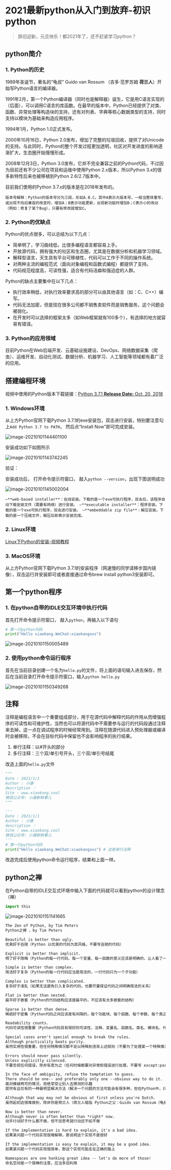# 2021最新python从入门到放弃-初识python

> 辞旧迎新，元旦快乐！都2021年了，还不赶紧学习python？

## python简介

### 1. Python的历史

1989年圣诞节，著名的“龟叔” Guido van Rossum （吉多·范罗苏姆 **荷兰人**）开始写Python语言的编译器。

1991年2月，第一个Python编译器（同时也是解释器）诞生，它是用C语言实现的（后面），可以调用C语言的库函数。在最早的版本中，Python已经提供了对类、函数、异常处理等构造块的支持，还有对列表、字典等核心数据类型的支持，同时支持以模块为基础来构造应用程序。

1994年1月，Python 1.0正式发布。

2000年10月16日，Python 2.0发布，增加了完整的垃圾回收，提供了对Unicode的支持。与此同时，Python的整个开发过程更加透明，社区对开发进度的影响逐渐扩大，生态圈开始慢慢形成。

2008年12月3日，Python 3.0发布，它并不完全兼容之前的Python代码，不过因为目前还有不少公司在项目和运维中使用Python 2.x版本，所以Python 3.x的很多新特性后来也被移植到Python 2.6/2.7版本中。

目前我们使用的Python 3.7.x的版本是在2018年发布的。

`版本号解释：Python的版本号分为三段，形如A.B.C。其中A表示大版本号，一般当整体重写，或出现不向后兼容的改变时，增加A；B表示功能更新，出现新功能时增加B；C表示小的改动（例如：修复了某个Bug），只要有修改就增加C。`

### 2. Python的优缺点

Python的优点很多，可以总结为以下几点：

- 简单明了，学习曲线低，比很多编程语言都容易上手。
- 开放源代码，拥有强大的社区和生态圈，尤其是在数据分析和机器学习领域。
- 解释型语言，天生具有平台可移植性，代码可以工作于不同的操作系统。
- 对两种主流的编程范式（面向对象编程和函数式编程）都提供了支持。
- 代码规范程度高，可读性强，适合有代码洁癖和强迫症的人群。

Python的缺点主要集中在以下几点：

- 执行效率稍低，对执行效率要求高的部分可以由其他语言（如：C、C++）编写。
- 代码无法加密，但是现在很多公司都不销售卖软件而是销售服务，这个问题会被弱化。
- 在开发时可以选择的框架太多（如Web框架就有100多个），有选择的地方就容易有错误。

### 3. Python的应用领域

目前Python在Web后端开发、云基础设施建设、DevOps、网络数据采集（爬虫）、运维开发、自动化测试、数据分析、机器学习、人工智能等领域都有着广泛的应用。

## 搭建编程环境

视频中使用的Python版本下载链接：[Python 3.7.1  **Release Date:** Oct. 20, 2018](https://www.python.org/downloads/release/python-371/)

### 1. Windows环境

从上方Python官网下载Python 3.7.1的exe安装包，双击进行安装，特别要注意勾上`Add Python 3.7 to PATH`， 然后点“Install Now”即可完成安装。  

![image-20210101144401100](D:\公众号稿子\2021-01-01_2021最新python从入门到精通.assets\image-20210101144401100.png)

安装成功如下如图所示

![image-20210101143742245](D:\公众号稿子\2021-01-01_2021最新python从入门到精通.assets\image-20210101143742245.png)

验证：

安装成功后， 打开命令提示符窗口， 敲入`python --version`，出现下图说明成功

![image-20210101145002004](D:\公众号稿子\2021-01-01_2021最新python从入门到精通.assets\image-20210101145002004.png)

`–**web-based installer**：在线安装。下载的是一个exe可执行程序，双击后，该程序自动下载安装文件（需要有网络）进行安装。
 –**executable installer**：程序安装。下载的是一个exe可执行程序，双击进行安装。
 –**embeddable zip file**：解压安装。下载的是一个压缩文件，解压后即表示安装完成。`

### 2. Linux环境

[Linux下Python的安装-视频教程](https://mp.weixin.qq.com/s/FNXjVGzIJlNDLbS6u0j6Pg)

### 3. MacOS环境

从上方Python官网下载Python 3.7.1的安装程序（网速慢的同学请移步国内镜像），双击运行并安装即可或者直接通过命令brew install python3安装即可。  

## 第一个python程序

### 1. 在python自带的IDLE交互环境中执行代码

首先打开命令提示符窗口， 敲入`python`，再输入以下语句

```python
# 第一行python代码
print("Hello xiaokang.WeChat:xiaokangxxs")
```

![image-20210101150005489](D:\公众号稿子\2021-01-01_2021最新python从入门到精通.assets\image-20210101150005489.png)

### 2. 使用python命令运行程序

首先在当前目录创建一个名为`hello.py`的文件，将上面的语句输入进去保存，然后在当前目录打开命令提示符窗口，输入`python hello.py`

![image-20210101150349268](D:\公众号稿子\2021-01-01_2021最新python从入门到精通.assets\image-20210101150349268.png)

## 注释

注释是编程语言中一个重要组成部分，用于在源代码中解释代码的作用从而增强程序的可读性和可维护性，当然也可以将源代码中不需要参与运行的代码段通过注释来去掉，这一点在调试程序的时候经常用到。注释在随源代码进入预处理器或编译时会被移除，不会在目标代码中保留也不会影响程序的执行结果。

1. 单行注释：以#开头的部分
2. 多行注释：三个双/单引号开头，三个双/单引号结尾

改造上面的`hello.py`文件

```python
"""
Date : 2021/1/1
Author : 小康
description ：
Site : www.xiaokang.cool
微信公众号: 小康新鲜事儿
"""

'''
Date : 2021/1/1
Author : 小康
description ：
Site : www.xiaokang.cool
微信公众号: 小康新鲜事儿
'''
# 第一行python代码
print("Hello xiaokang.WeChat:xiaokangxxs") # 这是单行注释
```

改造完成后使用python命令运行程序，结果和上面一样。

## python之禅

在Python自带的IDLE交互式环境中输入下面的代码就可以看到python的设计理念（禅）

```python
import this
```

![image-20210101151141665](D:\公众号稿子\2021-01-01_2021最新python从入门到精通.assets\image-20210101151141665.png)

```html
The Zen of Python, by Tim Peters
Python之禅 ，by Tim Peters

Beautiful is better than ugly.
优美好于丑陋（Python 以优美的代码为其风格，不要写丑陋的代码）

Explicit is better than implicit.
明了好于隐晦（Python的每一行代码、每一个变量、每一函数的意义应该是明确的，让人看了一目了然）

Simple is better than complex.
简洁好于复杂（Python的每一行代码应当是简洁的，一行代码只为一个子功能）

Complex is better than complicated.
复杂好于凌乱（如果无法避免引入复杂的代码，也要尽量保证代码之间明确简洁的关系）

Flat is better than nested.
扁平好于嵌套（Python的代码结构应该是扁平的，不应该有太多嵌套的结构）

Sparse is better than dense.
稀疏好于密集（Python代码之间应该是有间隔的，每个功能块、每个函数、每个参数、每个类之间应当有适当的间距）

Readability counts.
代码可读性很重要（Python代码具有很好的可读性，注释、变量名、函数名、类名、模块名、代码块功能等的作用和意义都是一目了然的）

Special cases aren't special enough to break the rules.
Although practicality beats purity.
虽然实用性很重要，但任何特殊情况都不足以特殊到违背上述规则（不要为了处理某一个特殊情况，而破坏了上述任何一个规则）

Errors should never pass silently.
Unless explicitly silenced.
不要忽视任何错误，除非有意为之（任何时候都要对异常和错误进行处理，不要写 except:pass 风格的代码）

In the face of ambiguity, refuse the temptation to guess.
There should be one-- and preferably only one --obvious way to do it.
面对模棱两可的情况，拒绝享受让别人去猜测的乐趣
提供有且仅有的一种最明显解决方法（解决一个问题的方法可能会有很多种，但在Python中，只选择最明显的那一个）

Although that way may not be obvious at first unless you're Dutch.
虽然起初这很难做到，除非你是荷兰人（荷兰人暗指 Python之父：Guido van Rossum（龟叔） ）

Now is better than never.
Although never is often better than *right* now.
动手行动好于什么都不做，但不加思考就行动还不如不做

If the implementation is hard to explain, it's a bad idea.
如果某问题一个代码实现很难解释，那说明这个实现不是很好

If the implementation is easy to explain, it may be a good idea.
如果某问题一个代码实现很简单，那这个实现可能走在正确的路上

Namespaces are one honking great idea -- let's do more of those!
命名空间是一个很棒的注意，应当多加利用
```

